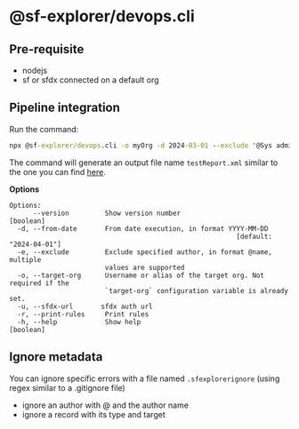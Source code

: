 
# @sf-explorer/devops.cli


## Pre-requisite
- nodejs
- sf or sfdx connected on a default org

## Pipeline integration

Run the command:  
```cmd
npx @sf-explorer/devops.cli -o myOrg -d 2024-03-01 --exclude '@Sys admin' --exclude 'CustomField.*_del'
```
The command will generate an output file name `testReport.xml` similar to the one you can find [here](./cli/test-report.xml).

__Options__
```
Options:
      --version         Show version number                            [boolean]
  -d, --from-date       From date execution, in format YYYY-MM-DD
                                                         [default: "2024-04-01"]
  -e, --exclude         Exclude specified author, in format @name, multiple
                        values are supported
  -o, --target-org      Username or alias of the target org. Not required if the
                        `target-org` configuration variable is already set.
  -u, --sfdx-url       sfdx auth url
  -r, --print-rules     Print rules
  -h, --help            Show help                                      [boolean]
```


## Ignore metadata
You can ignore specific errors with a file named `.sfexplorerignore` (using regex similar to a .gitignore file)
- ignore an author with @ and the author name
- ignore a record with its type and target

